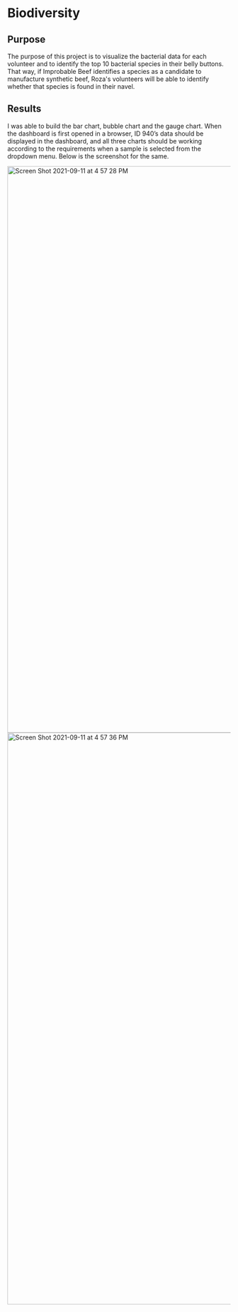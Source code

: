 # Biodiversity
## Purpose
The purpose of this project is to visualize the bacterial data for each volunteer and to identify the top 10 bacterial species in their belly buttons. That way, if Improbable Beef identifies a species as a candidate to manufacture synthetic beef, Roza's volunteers will be able to identify whether that species is found in their navel.

## Results
I was able to build the bar chart, bubble chart and the gauge chart. When the dashboard is first opened in a browser, ID 940’s data should be displayed in the dashboard, and all three charts should be working according to the requirements when a sample is selected from the dropdown menu. Below is the screenshot for the same.

<img width="1276" alt="Screen Shot 2021-09-11 at 4 57 28 PM" src="https://user-images.githubusercontent.com/85711507/132962583-2fcc5031-71f0-4836-915c-9db1e8f61295.png">

<img width="1288" alt="Screen Shot 2021-09-11 at 4 57 36 PM" src="https://user-images.githubusercontent.com/85711507/132962584-6ea2e002-fff6-4d39-bf24-d4584fea92e0.png">









